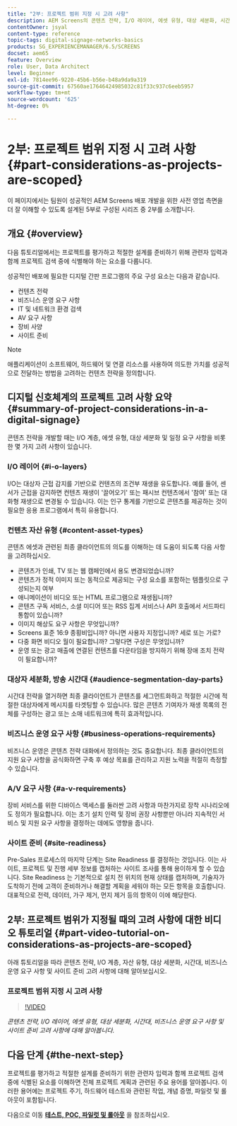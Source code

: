 ```yaml
---
title: "2부: 프로젝트 범위 지정 시 고려 사항"
description: AEM Screens의 콘텐츠 전략, I/O 레이어, 에셋 유형, 대상 세분화, 시간대, 비즈니스 운영 요구 사항 및 사이트 준비 고려 사항에 대해 알아봅니다.
contentOwner: jsyal
content-type: reference
topic-tags: digital-signage-networks-basics
products: SG_EXPERIENCEMANAGER/6.5/SCREENS
docset: aem65
feature: Overview
role: User, Data Architect
level: Beginner
exl-id: 7814ee96-9220-45b6-b56e-b48a9da9a319
source-git-commit: 67560ae17646424985032c81f33c937c6eeb5957
workflow-type: tm+mt
source-wordcount: '625'
ht-degree: 0%

---
```


# 2부: 프로젝트 범위 지정 시 고려 사항 {#part-considerations-as-projects-are-scoped}

이 페이지에서는 팀원이 성공적인 AEM Screens 배포 개발을 위한 사전 영업 측면을 더 잘 이해할 수 있도록 설계된 5부로 구성된 시리즈 중 2부를 소개합니다.

## 개요 {#overview}

다음 튜토리얼에서는 프로젝트를 평가하고 적절한 설계를 준비하기 위해 관련자 입력과 함께 프로젝트 검색 중에 식별해야 하는 요소를 다룹니다.

성공적인 배포에 필요한 디지털 간판 프로그램의 주요 구성 요소는 다음과 같습니다.

* 컨텐츠 전략
* 비즈니스 운영 요구 사항
* IT 및 네트워크 환경 검색
* AV 요구 사항
* 장비 사양
* 사이트 준비

>[!NOTE]
>
>애플리케이션이 소프트웨어, 하드웨어 및 연결 리소스를 사용하여 의도한 가치를 성공적으로 전달하는 방법을 고려하는 컨텐츠 전략을 정의합니다.

## 디지털 신호체계의 프로젝트 고려 사항 요약  {#summary-of-project-considerations-in-a-digital-signage}

콘텐츠 전략을 개발할 때는 I/O 계층, 에셋 유형, 대상 세분화 및 일정 요구 사항을 비롯한 몇 가지 고려 사항이 있습니다.

### I/O 레이어 {#i-o-layers}

I/O는 대상자 근접 감지를 기반으로 컨텐츠의 조건부 재생을 유도합니다. 예를 들어, 센서가 근접을 감지하면 컨텐츠 재생이 &#39;끌어오기&#39; 또는 패시브 컨텐츠에서 &#39;참여&#39; 또는 대화형 재생으로 변경될 수 있습니다. 이는 인구 통계를 기반으로 콘텐츠를 제공하는 것이 필요한 응용 프로그램에서 특히 유용합니다.

### 컨텐츠 자산 유형 {#content-asset-types}

콘텐츠 에셋과 관련된 최종 클라이언트의 의도를 이해하는 데 도움이 되도록 다음 사항을 고려하십시오.

* 콘텐츠가 인쇄, TV 또는 웹 캠페인에서 용도 변경되었습니까?
* 콘텐츠가 정적 이미지 또는 동적으로 제공되는 구성 요소를 포함하는 템플릿으로 구성되는지 여부
* 애니메이션이 비디오 또는 HTML 프로그램으로 재생됩니까?
* 콘텐츠 구독 서비스, 소셜 미디어 또는 RSS 집계 서비스나 API 호출에서 서드파티 통합이 있습니까?
* 이미지 해상도 요구 사항은 무엇입니까?
* Screens 표준 16:9 종횡비입니까? 아니면 사용자 지정입니까? 세로 또는 가로?
* 다중 화면 비디오 월이 필요합니까? 그렇다면 구성은 무엇입니까?
* 운영 또는 광고 매출에 연결된 컨텐츠를 다운타임을 방지하기 위해 장애 조치 전략이 필요합니까?

### 대상자 세분화, 방송 시간대 {#audience-segmentation-day-parts}

시간대 전략을 열거하면 최종 클라이언트가 콘텐츠를 세그먼트화하고 적절한 시간에 적절한 대상자에게 메시지를 타겟팅할 수 있습니다. 많은 콘텐츠 기여자가 재생 목록의 전체를 구성하는 광고 또는 소매 네트워크에 특히 효과적입니다.

### 비즈니스 운영 요구 사항 {#business-operations-requirements}

비즈니스 운영은 콘텐츠 전략 대화에서 정의하는 것도 중요합니다. 최종 클라이언트의 지원 요구 사항을 공식화하면 구축 후 예상 목표를 관리하고 지원 노력을 적절히 측정할 수 있습니다.

### A/V 요구 사항 {#a-v-requirements}

장비 서비스를 위한 디바이스 액세스를 둘러싼 고려 사항과 마찬가지로 장착 시나리오에도 정의가 필요합니다. 이는 초기 설치 인력 및 장비 권장 사항뿐만 아니라 지속적인 서비스 및 지원 요구 사항을 결정하는 데에도 영향을 줍니다.

### 사이트 준비 {#site-readiness}

Pre-Sales 프로세스의 마지막 단계는 Site Readiness 를 결정하는 것입니다. 이는 사이트, 프로젝트 및 진행 세부 정보를 캡처하는 사이트 조사를 통해 용이하게 할 수 있습니다. Site Readiness 는 기본적으로 설치 전 위치의 현재 상태를 캡처하며, 기술자가 도착하기 전에 고객이 준비하거나 해결할 계획을 세워야 하는 모든 항목을 호출합니다. 대표적으로 전력, 데이터, 가구 제거, 먼지 제거 등의 항목이 이에 해당한다.

## 2부: 프로젝트 범위가 지정될 때의 고려 사항에 대한 비디오 튜토리얼 {#part-video-tutorial-on-considerations-as-projects-are-scoped}

아래 튜토리얼을 따라 콘텐츠 전략, I/O 계층, 자산 유형, 대상 세분화, 시간대, 비즈니스 운영 요구 사항 및 사이트 준비 고려 사항에 대해 알아보십시오.

### 프로젝트 범위 지정 시 고려 사항

>[!VIDEO](https://video.tv.adobe.com/v/28380)

*콘텐츠 전략, I/O 레이어, 에셋 유형, 대상 세분화, 시간대, 비즈니스 운영 요구 사항 및 사이트 준비 고려 사항에 대해 알아봅니다.*

## 다음 단계 {#the-next-step}

프로젝트를 평가하고 적절한 설계를 준비하기 위한 관련자 입력과 함께 프로젝트 검색 중에 식별된 요소를 이해하면 전체 프로젝트 계획과 관련된 주요 용어를 알아봅니다. 이러한 용어에는 프로젝트 주기, 하드웨어 테스트와 관련된 작업, 개념 증명, 파일럿 및 롤아웃이 포함됩니다.

다음으로 이동 **[테스트, POC, 파일럿 및 롤아웃](testing-pocs-pilots-rollouts.md)** 을 참조하십시오.
